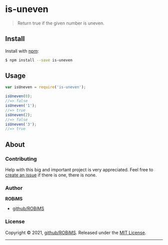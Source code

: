 # is-uneven

> Return true if the given number is uneven.

## Install

Install with [npm](https://www.npmjs.com/):

```sh
$ npm install --save is-uneven
```

## Usage

```js
var isUneven = require('is-uneven');

isUneven(0);
//=> false
isUneven('1');
//=> true
isUneven(2);
//=> false
isUneven('3');
//=> true
```

## About

### Contributing

Help with this big and important project is very appreciated. Feel free to [create an issue](../../issues/new) if there is one, there is none.


### Author

**ROBiMS**

* [github/ROBiMS](https://github.com/ROBiMS)

### License

Copyright © 2021, [github/ROBiMS](https://github.com/ROBiMS).
Released under the [MIT License](LICENSE).

***
